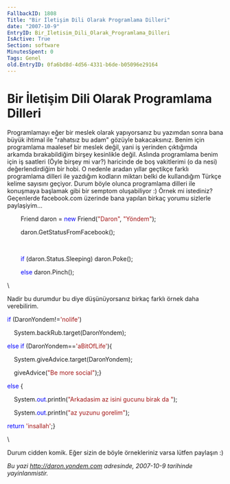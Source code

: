 ```yaml
---
FallbackID: 1808
Title: "Bir İletişim Dili Olarak Programlama Dilleri"
date: "2007-10-9"
EntryID: Bir_Iletisim_Dili_Olarak_Programlama_Dilleri
IsActive: True
Section: software
MinutesSpent: 0
Tags: Genel
old.EntryID: 0fa6bd8d-4d56-4331-b6de-b05096e29164
---
```

# Bir İletişim Dili Olarak Programlama Dilleri
Programlamayı eğer bir meslek olarak yapıyorsanız bu yazımdan sonra bana
büyük ihtimal ile "rahatsız bu adam" gözüyle bakacaksınız. Benim için
programlama maalesef bir meslek değil, yani iş yerinden çıktığımda
arkamda bırakabildiğim birşey kesinlikle değil. Aslında programlama
benim için iş saatleri (Öyle birşey mi var?) haricinde de boş
vakitlerimi (o da nesi) değerlendirdiğim bir hobi. O nedenle aradan
yıllar geçtikçe farklı programlama dilleri ile yazdığım kodların miktarı
belki de kullandığım Türkçe kelime sayısını geçiyor. Durum böyle olunca
programlama dilleri ile konuşmaya başlamak gibi bir semptom oluşabiliyor
:) Örnek mi istediniz? Geçenlerde facebook.com üzerinde bana yapılan
birkaç yorumu sizlerle paylaşiyim...

        Friend daron = <span style="color: blue;">new</span>
Friend(<span style="color: #a31515;">"Daron"</span>, <span
style="color: #a31515;">"Yöndem"</span>);

        daron.GetStatusFromFacebook();

 

        <span style="color: blue;">if</span> (daron.Status.Sleeping)
daron.Poke();

        <span style="color: blue;">else</span> daron.Pinch();

\

Nadir bu durumdur bu diye düşünüyorsanız birkaç farklı örnek daha
verebilirim.

<span style="color: blue;">if</span> (DaronYondem!=<span
style="color: #a31515;">'nolife'</span>)

    System.backRub.target(DaronYondem);

<span style="color: blue;">else</span> <span
style="color: blue;">if</span> (DaronYondem==<span
style="color: #a31515;">'aBitOfLife'</span>){

    System.giveAdvice.target(DaronYondem);

    giveAdvice(<span style="color: #a31515;">"Be more social"</span>);}

<span style="color: blue;">else</span> {

    System.<span style="color: blue;">out</span>.println(<span
style="color: #a31515;">"Arkadasim az isini gucunu birak da "</span>);

    System.<span style="color: blue;">out</span>.println(<span
style="color: #a31515;">"az yuzunu gorelim"</span>);

<span style="color: blue;">return</span> <span
style="color: #a31515;">'insallah'</span>;}

\

Durum cidden komik. Eğer sizin de böyle örnekleriniz varsa lütfen
paylaşın :)



*Bu yazi http://daron.yondem.com adresinde, 2007-10-9 tarihinde yayinlanmistir.*
